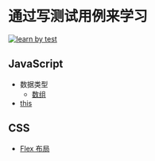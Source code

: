 # 通过写测试用例来学习
[![learn by test](https://circleci.com/gh/iamjoel/learn-by-test.svg?style=svg)](https://circleci.com/gh/iamjoel/learn-by-test)
## JavaScript
* 数据类型
  * [数组](code/src/js/data-type/array.spec.ts)
* [this](code/src/js/this.spec.ts)

## CSS
* [Flex 布局](code/src/css/flex/index.spec.ts)

